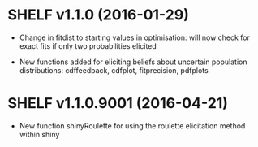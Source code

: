 SHELF v1.1.0 (2016-01-29) 
=========================

* Change in fitdist to starting values in optimisation: will now check for exact fits if only two probabilities elicited 

* New functions added for eliciting beliefs about uncertain population distributions:  cdffeedback, cdfplot, fitprecision, pdfplots

SHELF v1.1.0.9001 (2016-04-21) 
==============================

* New function shinyRoulette for using the roulette elicitation method within shiny